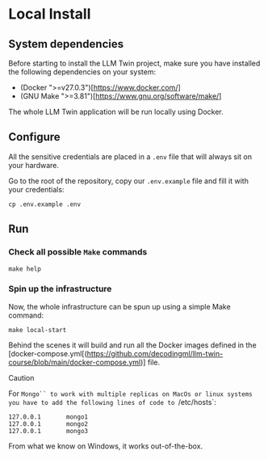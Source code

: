 # Local Install

## System dependencies

Before starting to install the LLM Twin project, make sure you have installed the following dependencies on your system:

- (Docker ">=v27.0.3")[https://www.docker.com/]
- (GNU Make ">=3.81")[https://www.gnu.org/software/make/]

The whole LLM Twin application will be run locally using Docker. 

## Configure

All the sensitive credentials are placed in a `.env` file that will always sit on your hardware.

Go to the root of the repository, copy our `.env.example` file and fill it with your credentials:
```shell
cp .env.example .env
```

## Run

### Check all possible `Make` commands
```shell
make help
```

### Spin up the infrastructure

Now, the whole infrastructure can be spun up using a simple Make command:

```shell
make local-start
```

Behind the scenes it will build and run all the Docker images defined in the [docker-compose.yml[(https://github.com/decodingml/llm-twin-course/blob/main/docker-compose.yml)] file.


> [!CAUTION]
> For `Mongo`` to work with multiple replicas on MacOs or linux systems you have to add the following lines of code to `/etc/hosts`:
>
> ```
> 127.0.0.1       mongo1
> 127.0.0.1       mongo2 
> 127.0.0.1       mongo3
> ```
>
> From what we know on Windows, it works out-of-the-box.
>
>
